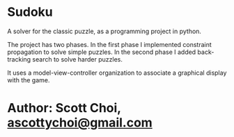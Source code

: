 # Sudoku

A solver for the classic puzzle, as a programming 
project in python. 

The project has two phases.  In the first phase 
I implemented constraint propagation to solve simple 
puzzles. In the second phase I added back-tracking
search to solve harder puzzles. 

It uses a model-view-controller organization to 
associate a graphical display with the game. 

# Author: Scott Choi, ascottychoi@gmail.com


